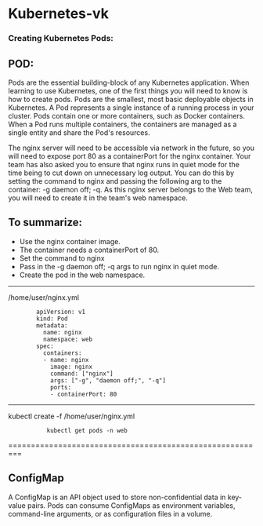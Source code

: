 # Kubernetes-vk

### Creating Kubernetes Pods:

## POD:
Pods are the essential building-block of any Kubernetes application. When learning to use Kubernetes, one of the first things you will need to know is how to create pods.
Pods are the smallest, most basic deployable objects in Kubernetes. A Pod represents a single instance of a running process in your cluster. Pods contain one or more containers, such as Docker containers. When a Pod runs multiple containers, the containers are managed as a single entity and share the Pod's resources.



The nginx server will need to be accessible via network in the future, so you will need to expose port 80 as a containerPort for the nginx container. Your team has also asked you to ensure that nginx runs in quiet mode for the time being to cut down on unnecessary log output. You can do this by setting the command to nginx and passing the following arg to the container: -g daemon off; -q. As this nginx server belongs to the Web team, you will need to create it in the team's web namespace.

## To summarize:

- Use the nginx container image.
- The container needs a containerPort of 80.
- Set the command to nginx
- Pass in the -g daemon off; -q args to run nginx in quiet mode.
- Create the pod in the web namespace.

------------------------------------

/home/user/nginx.yml 


            apiVersion: v1
            kind: Pod
            metadata:
              name: nginx
              namespace: web
            spec:
              containers:
              - name: nginx
                image: nginx
                command: ["nginx"]
                args: ["-g", "daemon off;", "-q"]
                ports:
                - containerPort: 80
    
------------------------------------

kubectl create -f /home/user/nginx.yml

               kubectl get pods -n web


=========================================================

## ConfigMap

A ConfigMap is an API object used to store non-confidential data in key-value pairs. Pods can consume ConfigMaps as environment variables, command-line arguments, or as configuration files in a volume.



